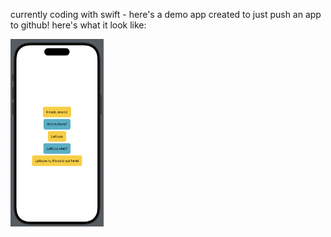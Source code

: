currently coding with swift - here's a demo app created to just push an app to github! here's what it look like:
<br>

<img src="app_image.png" alt="Screenshot of the interface of ChatPrototype app, displaying a knock-knock joke" height="300">
